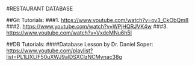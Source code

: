 #RESTAURANT DATABASE

##Git Tutorials:
###1. https://www.youtube.com/watch?v=ov3_CkObQm8
###2. https://www.youtube.com/watch?v=WPjHQRJVK4w
###3. https://www.youtube.com/watch?v=VxdeMNu6h5I

##DB Tutorials:
####Database Lesson by Dr. Daniel Soper: https://www.youtube.com/playlist?list=PL1LIXLIF50uXWJ9alDSXClzNCMynac38g
